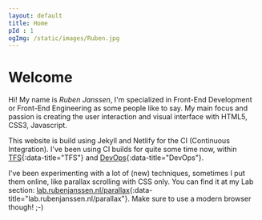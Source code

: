 ```yaml
---
layout: default
title: Home
pId : 1
ogImg: /static/images/Ruben.jpg
---
```


# Welcome

Hi! My name is _Ruben Janssen_, I'm specialized in Front-End Development or Front-End Engineering as some people like to say.
My main focus and passion is creating the user interaction and visual interface with HTML5, CSS3, Javascript.

This website is build using Jekyll and Netlify for the CI (Continuous Integration).
I've been using CI builds for quite some time now, within [TFS](https://visualstudio.microsoft.com/tfs/){:data-title="TFS"} and [DevOps](https://azure.microsoft.com/nl-nl/overview/devops/){:data-title="DevOps"}.

I've been experimenting with a lot of (new) techniques, sometimes I put them online, like parallax scrolling with CSS only. You can find it at my Lab section: [lab.rubenjanssen.nl/parallax](https://lab.rubenjanssen.nl/parallax){:data-title="lab.rubenjanssen.nl/parallax"}. Make sure to use a modern browser though! ;-)
